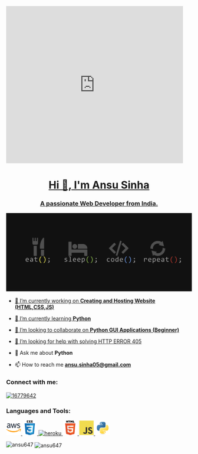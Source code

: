 <iframe src="https://giphy.com/embed/h408T6Y5GfmXBKW62l" width="480" height="426" frameBorder="0" class="giphy-embed" allowFullScreen></iframe><p><a href="https://giphy.com/gifs/codeit-official-coding-helloworld-codeit-h408T6Y5GfmXBKW62l">
<h1 align="center">Hi 👋, I'm Ansu Sinha</h1>
<h3 align="center">A passionate Web Developer from India.</h3>


<img src="img1.png" width="650">

- 🔭 I’m currently working on **Creating and Hosting Website (HTML,CSS,JS)**

- 🌱 I’m currently learning **Python**

- 👯 I’m looking to collaborate on **Python GUI Applications (Beginner)**

- 🤝 I’m looking for help with [solving HTTP ERROR 405](https://github.com/ansu647/CoWIN-sample)

- 💬 Ask me about **Python**

- 📫 How to reach me **ansu.sinha05@gmail.com**

<h3 align="left">Connect with me:</h3>
<p align="left">
<a href="https://stackoverflow.com/users/16779642" target="blank"><img align="center" src="https://raw.githubusercontent.com/rahuldkjain/github-profile-readme-generator/master/src/images/icons/Social/stack-overflow.svg" alt="16779642" height="30" width="40" /></a>
</p>

<h3 align="left">Languages and Tools:</h3>
<p align="left"> <a href="https://aws.amazon.com" target="_blank" rel="noreferrer"> <img src="https://raw.githubusercontent.com/devicons/devicon/master/icons/amazonwebservices/amazonwebservices-original-wordmark.svg" alt="aws" width="40" height="40"/> </a> <a href="https://www.w3schools.com/css/" target="_blank" rel="noreferrer"> <img src="https://raw.githubusercontent.com/devicons/devicon/master/icons/css3/css3-original-wordmark.svg" alt="css3" width="40" height="40"/> </a> <a href="https://heroku.com" target="_blank" rel="noreferrer"> <img src="https://www.vectorlogo.zone/logos/heroku/heroku-icon.svg" alt="heroku" width="40" height="40"/> </a> <a href="https://www.w3.org/html/" target="_blank" rel="noreferrer"> <img src="https://raw.githubusercontent.com/devicons/devicon/master/icons/html5/html5-original-wordmark.svg" alt="html5" width="40" height="40"/> </a> <a href="https://developer.mozilla.org/en-US/docs/Web/JavaScript" target="_blank" rel="noreferrer"> <img src="https://raw.githubusercontent.com/devicons/devicon/master/icons/javascript/javascript-original.svg" alt="javascript" width="40" height="40"/> </a> <a href="https://www.python.org" target="_blank" rel="noreferrer"> <img src="https://raw.githubusercontent.com/devicons/devicon/master/icons/python/python-original.svg" alt="python" width="40" height="40"/> </a> </p>


<p><img align="left" src="https://github-readme-stats.vercel.app/api/top-langs?username=ansu647&show_icons=true&locale=en&layout=compact" alt="ansu647" /></p>



<p>&nbsp;<img align="center" src="https://github-readme-stats.vercel.app/api?username=ansu647&show_icons=true&locale=en" alt="ansu647" /></p>


